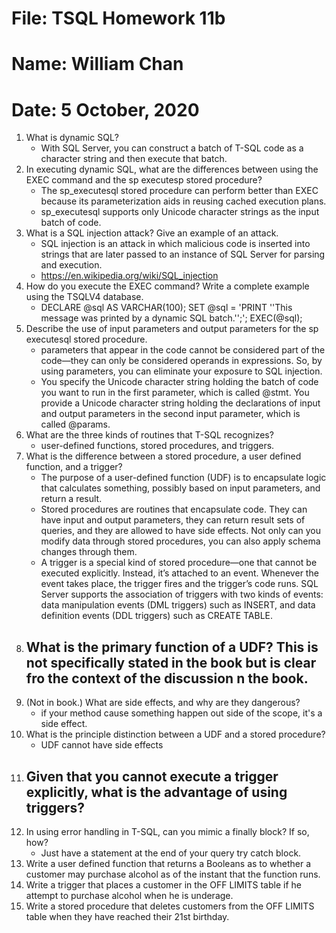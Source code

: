 # File: TSQL Homework 11b
# Name: William Chan
# Date: 5 October, 2020

1. What is dynamic SQL?
	- With SQL Server, you can construct a batch of T-SQL code as a character string and then execute that batch.
2. In executing dynamic SQL, what are the differences between using the EXEC command and the
sp executesp stored procedure?
	- The sp_executesql stored procedure can perform better than EXEC because its parameterization
aids in reusing cached execution plans.
	- sp_executesql supports only Unicode character strings as the input batch of code.
3. What is a SQL injection attack? Give an example of an attack.
	- SQL injection is an attack in which malicious code is inserted into strings that are later passed to an instance of SQL Server for parsing and execution. 
	- https://en.wikipedia.org/wiki/SQL_injection
4. How do you execute the EXEC command? Write a complete example using the TSQLV4 database.
	- DECLARE @sql AS VARCHAR(100);
		SET @sql = 'PRINT ''This message was printed by a dynamic SQL batch.'';';
		EXEC(@sql);
5. Describe the use of input parameters and output parameters for the sp executesql stored procedure.
	- parameters that appear in the code cannot
be considered part of the code—they can only be considered operands in expressions. So, by using
parameters, you can eliminate your exposure to SQL injection.
	- You specify
the Unicode character string holding the batch of code you want to run in the first parameter, which
is called @stmt. You provide a Unicode character string holding the declarations of input and output
parameters in the second input parameter, which is called @params.
6. What are the three kinds of routines that T-SQL recognizes?
	- user-defined functions, stored procedures, and triggers.
7. What is the difference between a stored procedure, a user defined function, and a trigger?
	- The purpose of a user-defined function (UDF) is to encapsulate logic that calculates something,
possibly based on input parameters, and return a result.
	- Stored procedures are routines that encapsulate code. They can have input and output parameters,
they can return result sets of queries, and they are allowed to have side effects. Not only can you
modify data through stored procedures, you can also apply schema changes through them.
	- A trigger is a special kind of stored procedure—one that cannot be executed explicitly. Instead, it’s
attached to an event. Whenever the event takes place, the trigger fires and the trigger’s code runs. SQL
Server supports the association of triggers with two kinds of events: data manipulation events (DML
triggers) such as INSERT, and data definition events (DDL triggers) such as CREATE TABLE.
8. What is the primary function of a UDF? This is not specifically stated in the book but is clear fro the
context of the discussion n the book.
	- 
9. (Not in book.) What are side effects, and why are they dangerous?
	- if your method cause something happen out side of the scope, it's a side effect.
10. What is the principle distinction between a UDF and a stored procedure?
	- UDF cannot have side effects
11. Given that you cannot execute a trigger explicitly, what is the advantage of using triggers?
	- 
12. In using error handling in T-SQL, can you mimic a finally block? If so, how?
	- Just have a statement at the end of your query try catch block. 
13. Write a user defined function that returns a Booleans as to whether a customer may purchase alcohol
as of the instant that the function runs.
14. Write a trigger that places a customer in the OFF LIMITS table if he attempt to purchase alcohol
when he is underage.
15. Write a stored procedure that deletes customers from the OFF LIMITS table when they have reached
their 21st birthday.